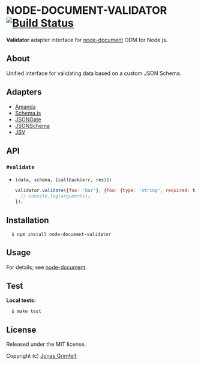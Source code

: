 # NODE-DOCUMENT-VALIDATOR [![Build Status](https://secure.travis-ci.org/grimen/node-document-validator.png)](http://travis-ci.org/grimen/node-document-validator)

**Validator** adapter interface for [node-document](https://github.com/grimen/node-document) ODM for Node.js.

## About

Unified interface for validating data based on a custom JSON Schema.


## Adapters

* [Amanda](https://github.com/grimen/node-document-validator-amanda)
* [Schema.js](https://github.com/grimen/node-document-validator-schema)
* [JSONGate](https://github.com/grimen/node-document-validator-jsongate)
* [JSONSchema](https://github.com/grimen/node-document-validator-jsonschema)
* [JSV](https://github.com/grimen/node-document-validator-jsv)


## API

### `#validate`

* `(data, schema, [callback(err, res)])`

    ```javascript
    validator.validate({foo: 'bar'}, {foo: {type: 'string', required: true}}, function(err, res) {
      // console.log(arguments);
    });
    ```


## Installation

```shell
  $ npm install node-document-validator
```


## Usage

For details; see [node-document](https://github.com/grimen/node-document).


## Test

**Local tests:**

```shell
  $ make test
```


## License

Released under the MIT license.

Copyright (c) [Jonas Grimfelt](http://github.com/grimen)
